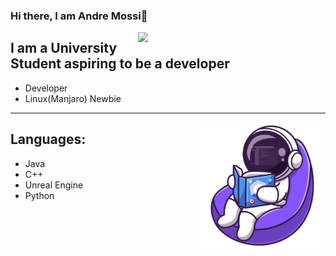 ### Hi there, I am Andre Mossi👋

<p>
<img align='right' width='300' src="https://github-readme-stats.vercel.app/api?username=andrem222&show_icons=true&theme=radical">
</p>

## I am a University Student aspiring to be a developer

- Developer
- Linux(Manjaro) Newbie

---
<p>
<img align='right' width="200" src="Images/ReadingIcon.png">
</p>

## Languages:

- Java
- C++
- Unreal Engine
- Python

<!--
**AndreM222/AndreM222** is a ✨ _special_ ✨ repository because its `README.md` (this file) appears on your GitHub profile.

Here are some ideas to get you started:

- 🔭 I’m currently working on ...
- 🌱 I’m currently learning ...
- 👯 I’m looking to collaborate on ...
- 🤔 I’m looking for help with ...
- 💬 Ask me about ...
- 📫 How to reach me: ...
- 😄 Pronouns: ...
- ⚡ Fun fact: ...
-->
